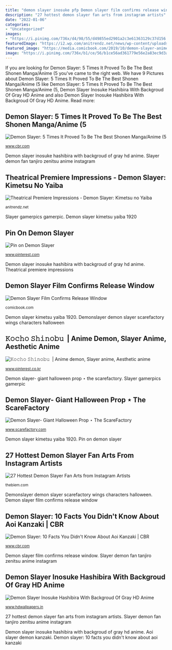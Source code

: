 ```yaml
---
title: "demon slayer inosuke pfp Demon slayer film confirms release window"
description: "27 hottest demon slayer fan arts from instagram artists"
date: "2022-01-06"
categories:
- "Uncategorized"
images:
- "https://i.pinimg.com/736x/d4/98/55/d49855ed2901a2c3e61363129c37d156.jpg"
featuredImage: "https://i2.wp.com/anitrendz.net/news/wp-content/uploads/2019/04/Demon-Slayer-Header-2.jpg?fit=1920%2C1080&amp;ssl=1"
featured_image: "https://media.comicbook.com/2019/10/demon-slayer-anime-movie-rengoku-1192392-640x320.jpeg"
image: "https://i.pinimg.com/736x/b1/ce/56/b1ce56ad361779e56e2a83ec9d3a038f.jpg"
---
```


If you are looking for Demon Slayer: 5 Times It Proved To Be The Best Shonen Manga/Anime (5 you've came to the right web. We have 9 Pictures about Demon Slayer: 5 Times It Proved To Be The Best Shonen Manga/Anime (5 like Demon Slayer: 5 Times It Proved To Be The Best Shonen Manga/Anime (5, Demon Slayer Inosuke Hashibira With Backgroud Of Gray HD Anime and also Demon Slayer Inosuke Hashibira With Backgroud Of Gray HD Anime. Read more:

## Demon Slayer: 5 Times It Proved To Be The Best Shonen Manga/Anime (5

![Demon Slayer: 5 Times It Proved To Be The Best Shonen Manga/Anime (5](https://static1.cbrimages.com/wordpress/wp-content/uploads/2020/06/Demon-slayer-best-lacking-featured.jpg "Slayer gamerpics gamerpic")

<small>www.cbr.com</small>

Demon slayer inosuke hashibira with backgroud of gray hd anime. Slayer demon fan tanjiro zenitsu anime instagram

## Theatrical Premiere Impressions - Demon Slayer: Kimetsu No Yaiba

![Theatrical Premiere Impressions - Demon Slayer: Kimetsu no Yaiba](https://i2.wp.com/anitrendz.net/news/wp-content/uploads/2019/04/Demon-Slayer-Header-2.jpg?fit=1920%2C1080&amp;ssl=1 "27 hottest demon slayer fan arts from instagram artists")

<small>anitrendz.net</small>

Slayer gamerpics gamerpic. Demon slayer kimetsu yaiba 1920

## Pin On Demon Slayer

![Pin on Demon Slayer](https://i.pinimg.com/736x/b1/ce/56/b1ce56ad361779e56e2a83ec9d3a038f.jpg "Demon slayer- giant halloween prop ⋆ the scarefactory")

<small>www.pinterest.com</small>

Demon slayer inosuke hashibira with backgroud of gray hd anime. Theatrical premiere impressions

## Demon Slayer Film Confirms Release Window

![Demon Slayer Film Confirms Release Window](https://media.comicbook.com/2019/10/demon-slayer-anime-movie-rengoku-1192392-640x320.jpeg "Theatrical premiere impressions")

<small>comicbook.com</small>

Demon slayer kimetsu yaiba 1920. Demonslayer demon slayer scarefactory wings characters halloween

## ︎𝙺𝚘𝚌𝚑𝚘 𝚂𝚑𝚒𝚗𝚘𝚋𝚞 ︎ | Anime Demon, Slayer Anime, Aesthetic Anime

![︎𝙺𝚘𝚌𝚑𝚘 𝚂𝚑𝚒𝚗𝚘𝚋𝚞 ︎ | Anime demon, Slayer anime, Aesthetic anime](https://i.pinimg.com/736x/d4/98/55/d49855ed2901a2c3e61363129c37d156.jpg "Demonslayer demon slayer scarefactory wings characters halloween")

<small>www.pinterest.co.kr</small>

Demon slayer- giant halloween prop ⋆ the scarefactory. Slayer gamerpics gamerpic

## Demon Slayer- Giant Halloween Prop ⋆ The ScareFactory

![Demon Slayer- Giant Halloween Prop ⋆ The ScareFactory](https://www.scarefactory.com/wp-content/uploads/2016/05/GH150-DemonSlayer.png "Pin on demon slayer")

<small>www.scarefactory.com</small>

Demon slayer kimetsu yaiba 1920. Pin on demon slayer

## 27 Hottest Demon Slayer Fan Arts From Instagram Artists

![27 Hottest Demon Slayer Fan Arts from Instagram Artists](https://thebiem.com/wp-content/uploads/2019/09/jurianime.jpg "Demon slayer inosuke hashibira with backgroud of gray hd anime")

<small>thebiem.com</small>

Demonslayer demon slayer scarefactory wings characters halloween. Demon slayer film confirms release window

## Demon Slayer: 10 Facts You Didn&#039;t Know About Aoi Kanzaki | CBR

![Demon Slayer: 10 Facts You Didn&#039;t Know About Aoi Kanzaki | CBR](https://static1.cbrimages.com/wordpress/wp-content/uploads/2020/06/Aoi-feature.jpg "Demonslayer demon slayer scarefactory wings characters halloween")

<small>www.cbr.com</small>

Demon slayer film confirms release window. Slayer demon fan tanjiro zenitsu anime instagram

## Demon Slayer Inosuke Hashibira With Backgroud Of Gray HD Anime

![Demon Slayer Inosuke Hashibira With Backgroud Of Gray HD Anime](https://www.hdwallpapers.in/download/demon_slayer_inosuke_hashibira_with_backgroud_of_gray_hd_anime-1600x900.jpg "Demon slayer: 5 times it proved to be the best shonen manga/anime (5")

<small>www.hdwallpapers.in</small>

27 hottest demon slayer fan arts from instagram artists. Slayer demon fan tanjiro zenitsu anime instagram

Demon slayer inosuke hashibira with backgroud of gray hd anime. Aoi slayer demon kanzaki. Demon slayer: 10 facts you didn&#039;t know about aoi kanzaki
